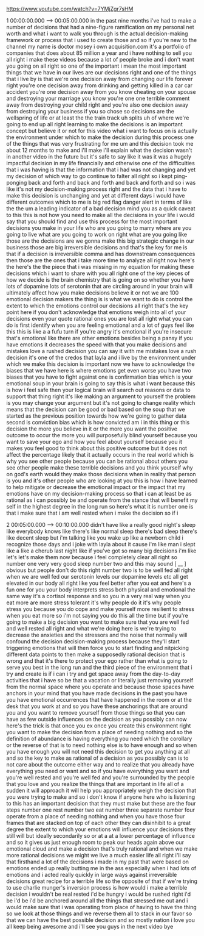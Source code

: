 https://www.youtube.com/watch?v=7YMjZgr7sHM

1 00:00:00.000 --\> 00:05:00.000 in the past nine months i've had to
make a number of decisions that had a nine-figure ramification on my
personal net worth and what i want to walk you through is the actual
decision-making framework or process that i used to create those and so
if you're new to the channel my name is doctor mosey i own
acquisition.com it's a portfolio of companies that does about 85 million
a year and i have nothing to sell you all right i make these videos
because a lot of people broke and i don't want you going on all right so
one of the important i mean the most important things that we have in
our lives are our decisions right and one of the things that i live by
is that we're one decision away from changing our life forever right
you're one decision away from drinking and getting killed in a car car
accident you're one decision away from you know cheating on your spouse
and destroying your marriage you know you're one one terrible comment
away from destroying your child right and you're also one decision away
from destroying your business if you so chose so decisions are the
wellspring of life or at least the the train track uh splits uh of where
we're going to end up all right learning to make the decisions is an
important concept but believe it or not for this video what i want to
focus on is actually the environment under which to make the decision
during this process one of the things that was very frustrating for me
um and this decision took me about 12 months to make and i'll make i'll
explain what the decision wasn't in another video in the future but it's
safe to say like it was it was a hugely impactful decision in my life
financially and otherwise one of the difficulties that i was having is
that the information that i had was not changing and yet my decision of
which way to go continue to falter all right so i kept ping-ponging back
and forth and back and forth and back and forth and so i was like it's
not my decision-making process right and the data that i have to make
this decision is unchanging and yet at different days i would have
different outcomes which to me is big red flag danger alert in terms of
like the the um a leading indicator of a bad decision mind you as a
quick caveat to this this is not how you need to make all the decisions
in your life i would say that you should find and use this process for
the most important decisions you make in your life who are you going to
marry where are you going to live what are you going to work on right
what are you going like those are the decisions are we gonna make this
big strategic change in our business those are big irreversible
decisions and that's the key for me is that if a decision is
irreversible comma and has downstream consequences then those are the
ones that i take more time to analyze all right now here's the here's
the the piece that i was missing in my equation for making these
decisions which i want to share with you all right one of the key pieces
of how we decide is the brain chemistry that is going on so whether you
have lots of dopamine lots of serotonin that are circling around in your
brain will ultimately affect how you make decisions believe it or not we
are 100 emotional decision makers the thing is is what we want to do is
control the extent to which the emotions control our decisions all right
that's the key point here if you don't acknowledge that emotions weigh
into all of your decisions even your quote rational ones you are lost
all right what you can do is first identify when you are feeling
emotional and a lot of guys feel like this this is like a a fufu turn if
you're angry it's emotional if you're insecure that's emotional like
there are other emotions besides being a pansy if you have emotions it
decreases the speed with that you make decisions and mistakes love a
rushed decision you can say it with me mistakes love a rush decision
it's one of the credos that layla and i live by the environment under
which we make this decision is important now we have to acknowledge the
biases that we have here is where emotions get even worse you have two
biases that you have to fight against one is confirmation bias which is
your emotional soup in your brain is going to say this is what i want
because this is how i feel safe then your logical brain will search out
reasons or data to support that thing right it's like making an argument
to yourself the problem is you may change your argument but it's not
going to change reality which means that the decision can be good or bad
based on the soup that we started as the previous position towards how
we're going to gather data second is conviction bias which is how
convicted am i in this thing or this decision the more you believe in it
or the more you want the positive outcome to occur the more you will
purposefully blind yourself because you want to save your ego and how
you feel about yourself because you it makes you feel good to think
about this positive outcome but it does not affect the percentage likely
that it actually occurs in the real world which is why you see other
people because you can be rational about others you see other people
make these terrible decisions and you think yourself why on god's earth
would they make those decisions when in reality that person is you and
it's other people who are looking at you this is how i have learned to
help mitigate or decrease the emotional impact or the impact that my
emotions have on my decision-making process so that i can at least be as
rational as i can possibly be and operate from the stance that will
benefit my self in the highest degree in the long run so here's what it
is number one is that i make sure that i am well rested when i make the
decision so if i

2 00:05:00.000 --\> 00:10:00.000 didn't have like a really good night's
sleep like everybody knows like there's like normal sleep there's bad
sleep there's like decent sleep but i'm talking like you wake up like a
newborn child i recognize those days and i joke with layla about it
cause i'm like man i slept like a like a cherub last night like if
you've got so many big decisions i'm like let's let's make them now
because i feel completely clear all right so number one very very good
sleep number two and this may sound \[ \_\_ \] obvious but people don't
do this right number two is to be well fed all right when we are well
fed our serotonin levels our dopamine levels etc all get elevated in our
body all right like you feel better after you eat and here's a fun one
for you your body interprets stress both physical and emotional the same
way it's a cortisol response and so you in a very real way when you eat
more are more stress tolerant it's why people do it it's why people
stress you because you do cope and make yourself more resilient to
stress when you eat more so i'm not saying you do this all the time but
if you're going to make a big decision you want to make sure that you
are well fed and well rested all right and what we're doing here is
we're trying to decrease the anxieties and the stressors and the noise
that normally will confound the decision decision-making process because
they'll start triggering emotions that will then force you to start
finding and nitpicking different data points to then make a supposedly
rational decision that is wrong and that it's there to protect your ego
rather than what is going to serve you best in the long run and the
third piece of the environment that i try and create is if i can i try
and get space away from the day-to-day activities that i have so be that
a vacation or literally just removing yourself from the normal space
where you operate and because those spaces have anchors in your mind
that you have made decisions in the past you have you have emotional
occurrences that have happened in the room or at the desk that you work
at and so you have these anchorings that are around you and you want to
remove yourself from those things so that you can have as few outside
influences on the decision as you possibly can now here's the trick is
that once you ex once you create this environment right you want to make
the decision from a place of needing nothing and so the definition of
abundance is having everything you need which the corollary or the
reverse of that is to need nothing else is to have enough and so when
you have enough you will not need this decision to get you anything at
all and so the key to make as rational of a decision as you possibly can
is to not care about the outcome either way and to realize that you
already have everything you need or want and so if you have everything
you want and you're well rested and you're well fed and you're
surrounded by the people that you love and you realize the things that
are important in life all of a sudden it will approach it will help you
appropriately weigh the decision that you were trying to make and so i
don't know if anyone here who is listening to this has an important
decision that they must make but these are the four steps number one
rest number two eat number three separate number four operate from a
place of needing nothing and when you have those four frames that are
stacked on top of each other they can disinhibit to a great degree the
extent to which your emotions will influence your decisions they still
will but ideally secondarily so or at a at a lower percentage of
influence and so it gives us just enough room to peak our heads again
above our emotional cloud and make a decision that's truly rational and
when we make more rational decisions we might we live a much easier life
all right i'll say that firsthand a lot of the decisions i made in my
past that were based on emotions ended up really butting me in the ass
especially when i had lots of emotions and i acted really quickly in
large ways against irreversible decisions great recipe for a terrible
life so the opposite of that if we're trying to use charlie munger's
inversion process is how would i make a terrible decision i wouldn't be
real rested i'd be hungry i would be rushed right i'd be i'd be i'd be
anchored around all the things that stressed me out and i would make
sure that i was operating from place of having to have the thing so we
look at those things and we reverse them all to stack in our favor so
that we can have the best possible decision and so mostly nation i love
you all keep being awesome and i'll see you guys in the next video bye
